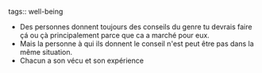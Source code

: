 tags:: well-being

- Des personnes donnent toujours des conseils du genre tu devrais faire çá ou çà principalement parce que ca a marché pour eux.
- Mais la personne à qui ils donnent le conseil n'est peut être pas dans la même situation.
- Chacun a son vécu et son expérience